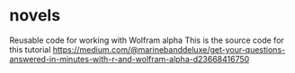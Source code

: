 # novels
Reusable code for working with Wolfram alpha
This is the source code for this tutorial https://medium.com/@marinebanddeluxe/get-your-questions-answered-in-minutes-with-r-and-wolfram-alpha-d23668416750
